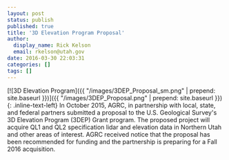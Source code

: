 ```yaml
---
layout: post
status: publish
published: true
title: '3D Elevation Program Proposal'
author:
  display_name: Rick Kelson
  email: rkelson@utah.gov
date: 2016-03-30 22:03:31
categories: []
tags: []
---
```


[![3D Elevation Program]({{ "/images/3DEP_Proposal_sm.png" | prepend: site.baseurl }})]({{ "/images/3DEP_Proposal.png" | prepend: site.baseurl }})
{: .inline-text-left}
In October 2015, AGRC, in partnership with local, state, and federal partners submitted a proposal to the U.S. Geological Survey's 3D Elevation Program (3DEP) Grant program. The proposed project will acquire QL1 and QL2 specification lidar and elevation data in Northern Utah and other areas of interest. AGRC received notice that the proposal has been recommended for funding and the partnership is preparing for a Fall 2016 acquisition.
